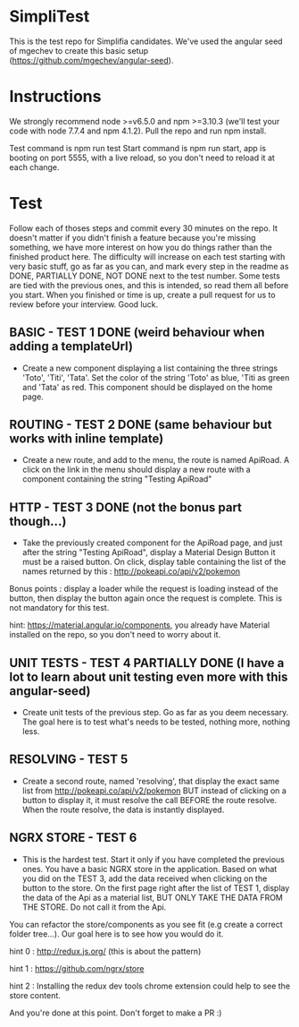 # SimpliTest

This is the test repo for Simplifia candidates. We've used the angular seed of mgechev to create this basic setup (https://github.com/mgechev/angular-seed).

# Instructions

We strongly recommend node >=v6.5.0 and npm >=3.10.3 (we'll test your code with node 7.7.4 and npm 4.1.2).
Pull the repo and run npm install.

Test command is npm run test
Start command is npm run start, app is booting on port 5555, with a live reload, so you don't need to reload it at each change.

# Test

Follow each of thoses steps and commit every 30 minutes on the repo. It doesn't matter if you didn't finish a feature because you're missing something, we have more interest on how you do things rather than the finished product here. The difficulty will increase on each test starting with very basic stuff, go as far as you can, and mark every step in the readme as DONE, PARTIALLY DONE, NOT DONE next to the test number. Some tests are tied with the previous ones, and this is intended, so read them all before you start. When you finished or time is up, create a pull request for us to review before your interview. Good luck.

## BASIC - TEST 1 DONE (weird behaviour when adding a templateUrl)

- Create a new component displaying a list containing the three strings 'Toto', 'Titi', 'Tata'. Set the color of the string 'Toto' as blue, 'Titi as green and 'Tata' as red. This component should be displayed on the home page.

## ROUTING - TEST 2 DONE (same behaviour but works with inline template)

- Create a new route, and add to the menu, the route is named ApiRoad. A click on the link in the menu should display a new route with a component containing the string "Testing ApiRoad"

## HTTP - TEST 3 DONE (not the bonus part though...)

- Take the previously created component for the ApiRoad page, and just after the string "Testing ApiRoad", display a Material Design Button it must be a raised button.
On click, display table containing the list of the names returned by this : http://pokeapi.co/api/v2/pokemon

Bonus points : display a loader while the request is loading instead of the button, then display the button again once the request is complete. This is not mandatory for this test.

hint: https://material.angular.io/components, you already have Material installed on the repo, so you don't need to worry about it.

## UNIT TESTS - TEST 4 PARTIALLY DONE (I have a lot to learn about unit testing even more with this angular-seed)

- Create unit tests of the previous step. Go as far as you deem necessary. The goal here is to test what's needs to be tested, nothing more, nothing less.

## RESOLVING - TEST 5

- Create a second route, named 'resolving', that display the exact same list from http://pokeapi.co/api/v2/pokemon BUT instead of clicking on a button to display it, it must resolve the call BEFORE the route resolve. When the route resolve, the data is instantly displayed.

## NGRX STORE - TEST 6

- This is the hardest test. Start it only if you have completed the previous ones. You have a basic NGRX store in the application. Based on what you did on the TEST 3, add the data received when clicking on the button to the store. On the first page right after the list of TEST 1, display the data of the Api as a material list, BUT ONLY TAKE THE DATA FROM THE STORE. Do not call it from the Api.

You can refactor the store/components as you see fit (e.g create a correct folder tree...). Our goal here is to see how you would do it.

hint 0 : http://redux.js.org/ (this is about the pattern)

hint 1 : https://github.com/ngrx/store

hint 2 : Installing the redux dev tools chrome extension could help to see the store content.

And you're done at this point. Don't forget to make a PR :)
